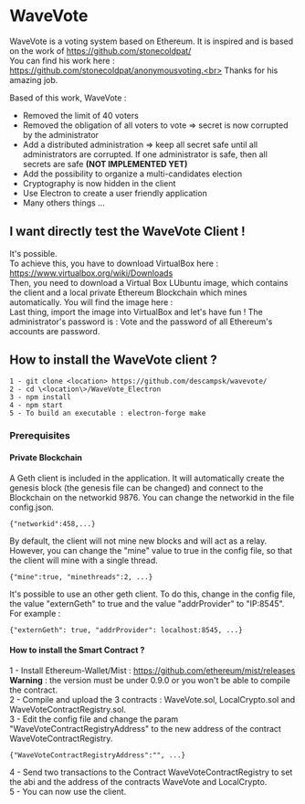 # WaveVote

WaveVote is a voting system based on Ethereum. It is inspired and is based on the work of https://github.com/stonecoldpat/<br>
You can find his work here : https://github.com/stonecoldpat/anonymousvoting.<br>
Thanks for his amazing job.<br>

Based of this work, WaveVote :<br>
- Removed the limit of 40 voters<br>
- Removed the obligation of all voters to vote => secret is now corrupted by the administrator<br>
- Add a distributed administration => keep all secret safe until all administrators are corrupted. If one administrator is safe, then all secrets are safe <b>(NOT IMPLEMENTED YET)</b><br>
- Add the possibility to organize a multi-candidates election<br>
- Cryptography is now hidden in the client<br>
- Use Electron to create a user friendly application<br> 
- Many others things ...

## I want directly test the WaveVote Client ! 
It's possible. <br>
To achieve this, you have to download VirtualBox here : https://www.virtualbox.org/wiki/Downloads<br>
Then, you need to download a Virtual Box LUbuntu image, which contains the client and a local private Ethereum Blockchain which mines automatically. You will find the image here : <br>
Last thing, import the image into VirtualBox and let's have fun ! The administrator's password is : Vote and the password of all Ethereum's accounts are password.

## How to install the WaveVote client ?
```
1 - git clone <location> https://github.com/descampsk/wavevote/
2 - cd \<location\>/WaveVote_Electron
3 - npm install
4 - npm start
5 - To build an executable : electron-forge make
```

### Prerequisites

#### Private Blockchain
A Geth client is included in the application. It will automatically create the genesis block (the genesis file can be changed) and connect to the Blockchain on the networkid 9876. You can change the networkid in the file config.json.<br>
```
{"networkid":458,...}
```
By default, the client will not mine new blocks and will act as a relay. However, you can change the "mine" value to true in the config file, so that the client will mine with a single thread.<br>
```
{"mine":true, "minethreads":2, ...}
```
It's possible to use an other geth client. To do this, change in the config file, the value "externGeth" to true and the value "addrProvider" to "IP:8545". For example :
```
{"externGeth": true, "addrProvider": localhost:8545, ...}
```

#### How to install the Smart Contract ?
1 - Install Ethereum-Wallet/Mist : https://github.com/ethereum/mist/releases<br> <b>Warning</b> : the version must be under 0.9.0 or you won't be able to compile the contract.<br>
2 - Compile and upload the 3 contracts : WaveVote.sol, LocalCrypto.sol and WaveVoteContractRegistry.sol.<br>
3 - Edit the config file and change the param "WaveVoteContractRegistryAddress" to the new address of the contract WaveVoteContractRegistry.<br>
```
{"WaveVoteContractRegistryAddress":"", ...}
```
4 - Send two transactions to the Contract WaveVoteContractRegistry to set the abi and the address of the contracts WaveVote and LocalCrypto.<br>
5 - You can now use the client.
